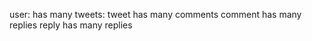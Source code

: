 user:
	has many tweets:
		tweet has many comments
			comment has many replies 
				reply has many replies
